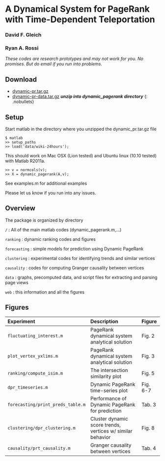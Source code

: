 
A Dynamical System for PageRank with Time-Dependent Teleportation
==================================

### David F. Gleich
### Ryan A. Rossi

_These codes are research prototypes and may not work for you. No promises. But do email if you run into problems._


Download
--------

* [dynamic-pr.tar.gz](dynamic-pr.tar.gz) 
* [dynamic-pr-data.tar.gz](dynamic-pr-data.tar.gz) ___unzip into dynamic_pagerank directory___
{: .nobullets}




Setup
-----

Start matlab in the directory where you unzipped the dynamic_pr.tar.gz file

    $ matlab
    >> setup_paths
	>> load('data/wiki-24hours');

This should work on Mac OSX (Lion tested) and Ubuntu linux (10.10 tested) with 
Matlab R2011a.

    >> v = normcols(v);
    >> X = dynamic_pagerank(A,v);

See examples.m for additional examples

Please let us know if you run into any issues.
 
Overview
--------

The package is organized by directory

`/`
: All of the main matlab codes (dynamic_pagerank.m,...)

`ranking`
: dynamic ranking codes and figures

`forecasting`
: simple models for prediction using Dynamic PageRank

`clustering`
: experimental codes for identifying trends and similar vertices

`causality`
: codes for computing Granger causality between vertices

`data`
: graphs, precomputed data, and script files for extracting and parsing page views

`web`
: this information and all the figures

Figures
-----------
    
|Experiment|Description|Figure|
|:------------------|:------------------------------------|:------------------|
|`fluctuating_interest.m` | PageRank dynamical system analytical solution  | Fig. 2 |
|`plot_vertex_yxlims.m` | PageRank dynamical system analytical solution  | Fig. 3 |
|`ranking/compute_isim.m` | The intersection similarity plot | Fig. 5 |
|`dpr_timeseries.m` | Dynamic PageRank time-series plot | Fig. 6-7 |
|`forecasting/print_preds_table.m` | Performance of Dynamic PageRank for prediction | Tab. 3 |
|`clustering/dpr_clustering.m` | Cluster dynamic score trends, vertices w/ similar behavior | Fig. 8 |
|`causality/prt_causality.m` | Granger causality between vertices | Tab. 4 |
